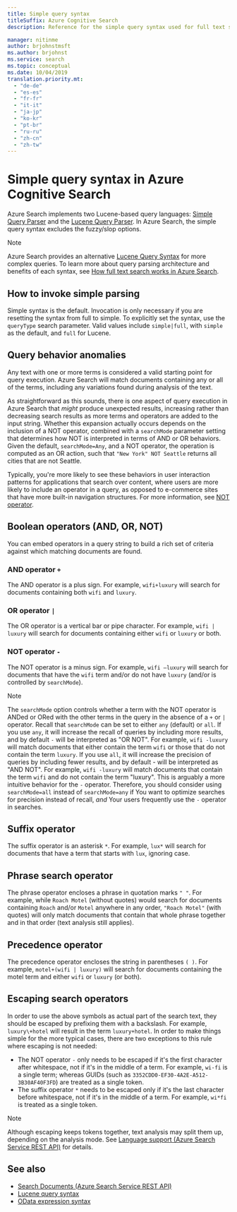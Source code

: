 ```yaml
---
title: Simple query syntax
titleSuffix: Azure Cognitive Search
description: Reference for the simple query syntax used for full text search queries in Azure Cognitive Search.

manager: nitinme
author: brjohnstmsft
ms.author: brjohnst
ms.service: search
ms.topic: conceptual
ms.date: 10/04/2019
translation.priority.mt:
  - "de-de"
  - "es-es"
  - "fr-fr"
  - "it-it"
  - "ja-jp"
  - "ko-kr"
  - "pt-br"
  - "ru-ru"
  - "zh-cn"
  - "zh-tw"
---
```


# Simple query syntax in Azure Cognitive Search

Azure Search implements two Lucene-based query languages: [Simple Query Parser](https://lucene.apache.org/core/6_6_1/queryparser/org/apache/lucene/queryparser/simple/SimpleQueryParser.html) and the [Lucene Query Parser](https://lucene.apache.org/core/6_6_1/queryparser/org/apache/lucene/queryparser/classic/package-summary.html). In Azure Search, the simple query syntax excludes the fuzzy/slop options.  

> [!NOTE]  
>  Azure Search provides an alternative [Lucene Query Syntax](query-lucene-syntax.md) for more complex queries. To learn more about query parsing architecture and benefits of each syntax, see [How full text search works in Azure Search](search-lucene-query-architecture.md).

## How to invoke simple parsing

Simple syntax is the default. Invocation is only necessary if you are resetting the syntax from full to simple. To explicitly set the syntax, use the `queryType` search parameter. Valid values include `simple|full`, with `simple` as the default, and `full` for Lucene. 

## Query behavior anomalies

Any text with one or more terms is considered a valid starting point for query execution. Azure Search will match documents containing any or all of the terms, including any variations found during analysis of the text. 

As straightforward as this sounds, there is one aspect of query execution in Azure Search that *might* produce unexpected results, increasing rather than decreasing search results as more terms and operators are added to the input string. Whether this expansion actually occurs depends on the inclusion of a NOT operator, combined with a `searchMode` parameter setting that determines how NOT is interpreted in terms of AND or OR behaviors. Given the default, `searchMode=Any`, and a NOT operator, the operation is computed as an OR action, such that `"New York" NOT Seattle` returns all cities that are not Seattle.  

Typically, you're more likely to see these behaviors in user interaction patterns for applications that search over content, where users are more likely to include an operator in a query, as opposed to e-commerce sites that have more built-in navigation structures. For more information, see [NOT operator](#not-operator). 

## Boolean operators (AND, OR, NOT) 

You can embed operators in a query string to build a rich set of criteria against which matching documents are found. 

### AND operator `+`

The AND operator is a plus sign. For example, `wifi+luxury` will search for documents containing both `wifi` and `luxury`.

### OR operator `|`

The OR operator is a vertical bar or pipe character. For example, `wifi | luxury` will search for documents containing either `wifi` or `luxury` or both.

<a name="not-operator"></a>

### NOT operator `-`

The NOT operator is a minus sign. For example, `wifi –luxury` will search for documents that have the `wifi` term and/or do not have `luxury` (and/or is controlled by `searchMode`).

> [!NOTE]  
>  The `searchMode` option controls whether a term with the NOT operator is ANDed or ORed with the other terms in the query in the absence of a `+` or `|` operator. Recall that `searchMode` can be set to either `any` (default) or `all`. If you use `any`, it will increase the recall of queries by including more results, and by default `-` will be interpreted as "OR NOT". For example, `wifi -luxury` will match documents that either contain the term `wifi` or those that do not contain the term `luxury`. If you use `all`, it will increase the precision of queries by including fewer results, and by default - will be interpreted as "AND NOT". For example, `wifi -luxury` will match documents that contain the term `wifi` and do not contain the term "luxury". This is arguably a more intuitive behavior for the `-` operator. Therefore, you should consider using `searchMode=all` instead of `searchMode=any` if You want to optimize searches for precision instead of recall, *and* Your users frequently use the `-` operator in searches.

## Suffix operator

The suffix operator is an asterisk `*`. For example, `lux*` will search for documents that have a term that starts with `lux`, ignoring case.  

## Phrase search operator

The phrase operator encloses a phrase in quotation marks `" "`. For example, while `Roach Motel` (without quotes) would search for documents containing `Roach` and/or `Motel` anywhere in any order, `"Roach Motel"` (with quotes) will only match documents that contain that whole phrase together and in that order (text analysis still applies).

## Precedence operator

The precedence operator encloses the string in parentheses `( )`. For example, `motel+(wifi | luxury)` will search for documents containing the motel term and either `wifi` or `luxury` (or both).  

## Escaping search operators  

 In order to use the above symbols as actual part of the search text, they should be escaped by prefixing them with a backslash. For example, `luxury\+hotel` will result in the term `luxury+hotel`. In order to make things simple for the more typical cases, there are two exceptions to this rule where escaping is not needed:  

- The NOT operator `-` only needs to be escaped if it's the first character after whitespace, not if it's in the middle of a term. For example, `wi-fi` is a single term; whereas GUIDs (such as `3352CDD0-EF30-4A2E-A512-3B30AF40F3FD`) are treated as a single token.
- The suffix operator `*` needs to be escaped only if it's the last character before whitespace, not if it's in the middle of a term. For example, `wi*fi` is treated as a single token.

> [!NOTE]  
>  Although escaping keeps tokens together, text analysis may split them up, depending on the analysis mode. See [Language support &#40;Azure Search Service REST API&#41;](index-add-language-analyzers.md) for details.  

## See also  

+ [Search Documents &#40;Azure Search Service REST API&#41;](https://docs.microsoft.com/rest/api/searchservice/Search-Documents) 
+ [Lucene query syntax](query-lucene-syntax.md)
+ [OData expression syntax](query-odata-filter-orderby-syntax.md) 
